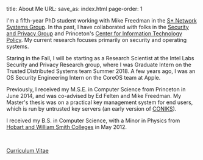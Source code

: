 title: About Me
URL:
save_as: index.html
page-order: 1

<div class="left">
<div class="inner">
<p>
I'm a fifth-year PhD student working with Mike Freedman in the <a class="text-info" href="http://sns.cs.princeton.edu">S* Network Systems Group</a>. In tha past, I have collaborated with folks in the <a class="text-info" href="https://security.cs.princeton.edu">Security and Privacy Group</a> and Princeton's <a class="text-info" href="https://citp.princeton.edu">Center for Information Technology Policy</a>. My current research focuses primarily on security and operating systems.
</p>

<p>Staring in the Fall, I will be starting as a Research Scientist at the Intel Labs Security and Privacy Research group, where I was Graduate Intern on the Trusted Distributed Systems team Summer 2018. A few years ago, I was an OS Security Engineering Intern on the CoreOS team at Apple.</p>

<p>Previously, I received my M.S.E. in Computer Science from Princeton in June 2014, and was co-advised by Ed Felten and Mike Freedman. My Master's thesis was on a practical key management system for end users, which is run by untrusted key servers (an early version of <a class="text-info" href="https://coniks.cs.princeton.edu">CONIKS</a>).
</p/>

<p>I received my B.S. in Computer Science, with a Minor in Physics from <a class="text-info" href="http://www.hws.edu">Hobart and William Smith Colleges</a> in May 2012.
</p>
<br/>
<p><a class="text-info" href="static/cv.pdf">Curriculum Vitae</a></p>
</div>
</div>
